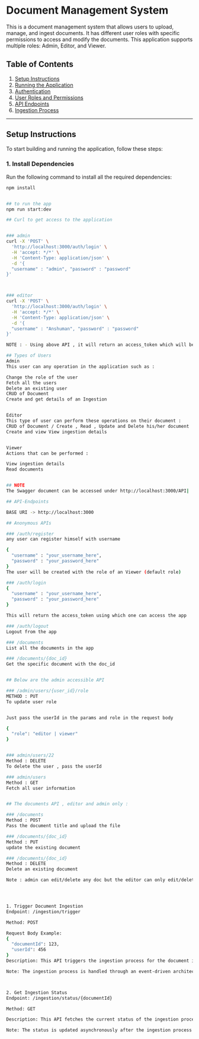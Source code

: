 # Document Management System

This is a document management system that allows users to upload, manage, and ingest documents. It has different user roles with specific permissions to access and modify the documents. This application supports multiple roles: Admin, Editor, and Viewer.

## Table of Contents
1. [Setup Instructions](#setup-instructions)
2. [Running the Application](#running-the-application)
3. [Authentication](#authentication)
4. [User Roles and Permissions](#user-roles-and-permissions)
5. [API Endpoints](#API-endpoints)
6. [Ingestion Process](#ingestion-process)

---

## Setup Instructions

To start building and running the application, follow these steps:

### 1. Install Dependencies

Run the following command to install all the required dependencies:

```bash
npm install


## to run the app
npm run start:dev

## Curl to get access to the application


### admin
curl -X 'POST' \
  'http://localhost:3000/auth/login' \
  -H 'accept: */*' \
  -H 'Content-Type: application/json' \
  -d '{ 
  "username" : "admin", "password" : "password"
}'



### editor
curl -X 'POST' \
  'http://localhost:3000/auth/login' \
  -H 'accept: */*' \
  -H 'Content-Type: application/json' \
  -d '{ 
  "username" : "Anshuman", "password" : "password"
}'

NOTE : - Using above API , it will return an access_token which will be valid for an hour , use that token to access the app

## Types of Users
Admin
This user can any operation in the application such as : 

Change the role of the user
Fetch all the users
Delete an existing user
CRUD of Document
Create and get details of an Ingestion


Editor
This type of user can perform these operations on their document : 
CRUD of Document / Create , Read , Update and Delete his/her document
Create and view View ingestion details


Viewer
Actions that can be performed : 

View ingestion details
Read documents


## NOTE
The Swagger document can be accessed under http://localhost:3000/API|

## API-Endpoints

BASE URI -> http://localhost:3000

## Anonymous APIs

### /auth/register 
any user can register himself with username

{ 
  "username" : "your_username_here",
  "password" : "your_password_here"
}
The user will be created with the role of an Viewer (default role)

### /auth/login
{ 
  "username" : "your_username_here",
  "password" : "your_password_here"
}

This will return the access_token using which one can access the app

### /auth/logout
Logout from the app

### /documents
List all the documents in the app

### /documents/{doc_id}
Get the specific document with the doc_id


## Below are the admin accessible API

### /admin/users/{user_id}/role 
METHOD : PUT
To update user role 


Just pass the userId in the params and role in the request body

{
  "role": "editor | viewer"
}


### admin/users/22
Method : DELETE
To delete the user , pass the userId

### admin/users
Method : GET
Fetch all user information


## The documents API , editor and admin only : 

### /documents
Method : POST
Pass the document title and upload the file

### /documents/{doc_id}
Method : PUT
update the existing document

### /documents/{doc_id}
Method : DELETE
Delete an existing document

Note : admin can edit/delete any doc but the editor can only edit/delete his/her document




1. Trigger Document Ingestion
Endpoint: /ingestion/trigger

Method: POST

Request Body Example:
{
  "documentId": 123,
  "userId": 456
}
Description: This API triggers the ingestion process for the document identified by documentId and associates it with the userId. The ingestion process is event-driven, meaning it will asynchronously process the ingestion via microservices, and the status will be updated once the processing is completed.

Note: The ingestion process is handled through an event-driven architecture where a message is emitted to a queue, which is consumed by the relevant microservices for processing. The status of the ingestion will be updated in real-time once the microservices complete the process.



2. Get Ingestion Status
Endpoint: /ingestion/status/{documentId}

Method: GET

Description: This API fetches the current status of the ingestion process for a specific document identified by documentId.

Note: The status is updated asynchronously after the ingestion process is completed. You can check the status at any point by calling this endpoint. The status will indicate whether the ingestion was successful, failed, or is still in progress.